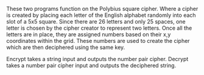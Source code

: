 These two programs function on the Polybius square cipher. Where a cipher is created by placing each letter of the 
English alphabet randomly into each slot of a 5x5 square. Since there are 26 letters and only 25 spaces, one letter 
is chosen by the cipher creator to represent two letters. Once all the letters are in place, they are assigned numbers
based on their x,y coordinates within the grid. These numbers are used to create the cipher which are then deciphered 
using the same key. 

Encrypt takes a string input and outputs the number pair cipher.
Decrypt takes a number pair cipher input and outputs the deciphered string.
